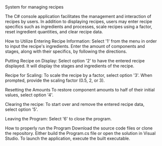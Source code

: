 System for managing recipes

The C# console application facilitates the management and interaction of recipes by users. In addition to displaying recipes, users may enter recipe specifics such as ingredients and processes, scale recipes using a factor, reset ingredient quantities, and clear recipe data.


How to Utilize Entering Recipe Information:
Select '1' from the menu in order to input the recipe's ingredients.
Enter the amount of components and stages, along with their specifics, by following the directions.

Putting Recipe on Display:
Select option '2' to have the entered recipe displayed.
It will display the stages and ingredients of the recipe.

 Recipe for Scaling:
To scale the recipe by a factor, select option '3'.
When prompted, provide the scaling factor (0.5, 2, or 3).

Resetting the Amounts
To restore component amounts to half of their initial values, select option '4'.

Clearing the recipe:
To start over and remove the entered recipe data, select option '5'.

Leaving the Program:
Select '6' to close the program.


How to properly run the Program
Download the source code files or clone the repository.
Either build the Program.cs file or open the solution in Visual Studio.
To launch the application, execute the built executable.







